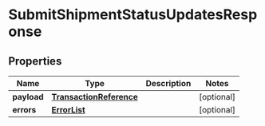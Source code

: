 # SubmitShipmentStatusUpdatesResponse

## Properties
Name | Type | Description | Notes
------------ | ------------- | ------------- | -------------
**payload** | [**TransactionReference**](TransactionReference.md) |  |  [optional]
**errors** | [**ErrorList**](ErrorList.md) |  |  [optional]
